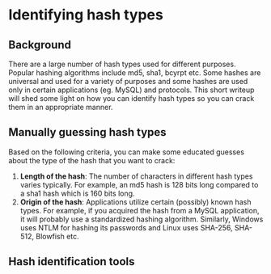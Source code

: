 # Identifying hash types

## Background

There are a large number of hash types used for different purposes. Popular hashing algorithms include md5, sha1, bcyrpt etc. Some hashes are universal and used for a variety of purposes and some hashes are used only in certain applications (eg. MySQL) and protocols. This short writeup will shed some light on how you can identify hash types so you can crack them in an appropriate manner.

## Manually guessing hash types

Based on the following criteria, you can make some educated guesses about the type of the hash that you want to crack:

1. **Length of the hash**: The number of characters in different hash types varies typically. For example, an md5 hash is 128 bits long compared to a sha1 hash which is 160 bits long.
2. **Origin of the hash**: Applications utilize certain (possibly) known hash types. For example, if you acquired the hash from a MySQL application, it will probably use a standardized hashing algorithm. Similarly, Windows uses NTLM for hashing its passwords and Linux uses SHA-256, SHA-512, Blowfish etc.

## Hash identification tools
